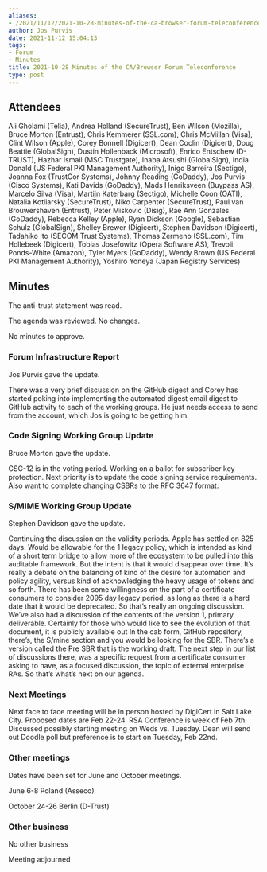 ```yaml
---
aliases:
- /2021/11/12/2021-10-28-minutes-of-the-ca-browser-forum-teleconference/
author: Jos Purvis
date: 2021-11-12 15:04:13
tags:
- Forum
- Minutes
title: 2021-10-28 Minutes of the CA/Browser Forum Teleconference
type: post
---
```


## Attendees

Ali Gholami (Telia), Andrea Holland (SecureTrust), Ben Wilson (Mozilla), Bruce Morton (Entrust), Chris Kemmerer (SSL.com), Chris McMillan (Visa), Clint Wilson (Apple), Corey Bonnell (Digicert), Dean Coclin (Digicert), Doug Beattie (GlobalSign), Dustin Hollenback (Microsoft), Enrico Entschew (D-TRUST), Hazhar Ismail (MSC Trustgate), Inaba Atsushi (GlobalSign), India Donald (US Federal PKI Management Authority), Inigo Barreira (Sectigo), Joanna Fox (TrustCor Systems), Johnny Reading (GoDaddy), Jos Purvis (Cisco Systems), Kati Davids (GoDaddy), Mads Henriksveen (Buypass AS), Marcelo Silva (Visa), Martijn Katerbarg (Sectigo), Michelle Coon (OATI), Natalia Kotliarsky (SecureTrust), Niko Carpenter (SecureTrust), Paul van Brouwershaven (Entrust), Peter Miskovic (Disig), Rae Ann Gonzales (GoDaddy), Rebecca Kelley (Apple), Ryan Dickson (Google), Sebastian Schulz (GlobalSign), Shelley Brewer (Digicert), Stephen Davidson (Digicert), Tadahiko Ito (SECOM Trust Systems), Thomas Zermeno (SSL.com), Tim Hollebeek (Digicert), Tobias Josefowitz (Opera Software AS), Trevoli Ponds-White (Amazon), Tyler Myers (GoDaddy), Wendy Brown (US Federal PKI Management Authority), Yoshiro Yoneya (Japan Registry Services)

## Minutes

The anti-trust statement was read.

The agenda was reviewed. No changes.

No minutes to approve.

### Forum Infrastructure Report

Jos Purvis gave the update.

There was a very brief discussion on the GitHub digest and Corey has started poking into implementing the automated digest email digest to GitHub activity to each of the working groups. He just needs access to send from the account, which Jos is going to be getting him.

### Code Signing Working Group Update

Bruce Morton gave the update.

CSC-12 is in the voting period. Working on a ballot for subscriber key protection. Next priority is to update the code signing service requirements. Also want to complete changing CSBRs to the RFC 3647 format.

### S/MIME Working Group Update

Stephen Davidson gave the update.

Continuing the discussion on the validity periods. Apple has settled on 825 days. Would be allowable for the 1 legacy policy, which is intended as kind of a short term bridge to allow more of the ecosystem to be pulled into this auditable framework. But the intent is that it would disappear over time. It’s really a debate on the balancing of kind of the desire for automation and policy agility, versus kind of acknowledging the heavy usage of tokens and so forth. There has been some willingness on the part of a certificate consumers to consider 2095 day legacy period, as long as there is a hard date that it would be deprecated. So that’s really an ongoing discussion. We’ve also had a discussion of the contents of the version 1, primary deliverable. Certainly for those who would like to see the evolution of that document, it is publicly available out In the cab form, GitHub repository, there’s, the S/mine section and you would be looking for the SBR. There’s a version called the Pre SBR that is the working draft. The next step in our list of discussions there, was a specific request from a certificate consumer asking to have, as a focused discussion, the topic of external enterprise RAs. So that’s what’s next on our agenda.

### Next Meetings

Next face to face meeting will be in person hosted by DigiCert in Salt Lake City. Proposed dates are Feb 22-24. RSA Conference is week of Feb 7th. Discussed possibly starting meeting on Weds vs. Tuesday. Dean will send out Doodle poll but preference is to start on Tuesday, Feb 22nd.

### Other meetings

Dates have been set for June and October meetings.

June 6-8 Poland (Asseco)

October 24-26 Berlin (D-Trust)

### Other business

No other business

Meeting adjourned